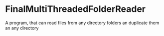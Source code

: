 # FinalMultiThreadedFolderReader
A program, that can read files from any directory folders an duplicate them an any directory
